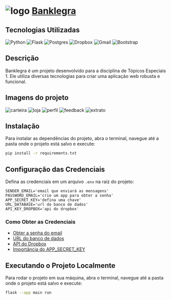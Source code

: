 # ![logo](comunidade/static/logo_banklegra.jpg) [Banklegra](https://banklegra.onrender.com)
## Tecnologias Utilizadas
![Python](https://img.shields.io/badge/python-3670A0?style=for-the-badge&logo=python&logoColor=ffdd54)
![Flask](https://img.shields.io/badge/flask-%23000.svg?style=for-the-badge&logo=flask&logoColor=white)
![Postgres](https://img.shields.io/badge/postgres-%23316192.svg?style=for-the-badge&logo=postgresql&logoColor=white)
![Dropbox](https://img.shields.io/badge/Dropbox-%233B4D98.svg?style=for-the-badge&logo=Dropbox&logoColor=white)
![Gmail](https://img.shields.io/badge/Gmail-D14836?style=for-the-badge&logo=gmail&logoColor=white)
![Bootstrap](https://img.shields.io/badge/bootstrap-%238511FA.svg?style=for-the-badge&logo=bootstrap&logoColor=white)

## Descrição
Banklegra é um projeto desenvolvido para a disciplina de Tópicos Especiais 1. Ele utiliza diversas tecnologias para criar uma aplicação web robusta e funcional.
## Imagens do projeto
![carteira](comunidade/static/imagens_readme/transferencia_.jpg)
![loja](comunidade/static/imagens_readme/loja.jpg)
![perfil](comunidade/static/imagens_readme/perfil.jpg)
![feedback](comunidade/static/imagens_readme/feedback.jpg)
![extrato](comunidade/static/imagens_readme/extrato.jpg)

## Instalação
Para instalar as dependências do projeto, abra o terminal, navegue até a pasta onde o projeto está salvo e execute:
```bash
pip install -r requirements.txt
```

## Configuração das Credenciais
Defina as credenciais em um arquivo `.env` na raiz do projeto:
```env
SENDER_EMAIL='email que enviará as mensagens'
PASSWORD_EMAIL='crie um app para obter a senha'
APP_SECRET_KEY='defina uma chave'
URL_DATABASE='url do banco de dados'
API_KEY_DROPBOX='api do dropbox'
```

### Como Obter as Credenciais
- [Obter a senha do email](https://youtu.be/N97q96BygUg)
- [URL do banco de dados](https://youtu.be/3MZ_e_pST8g)
- [API do Dropbox](https://youtu.be/cj7A-CjL-wI)
- [Importância do APP_SECRET_KEY](https://cursos.alura.com.br/forum/topico-para-que-serve-app-secret_key-115455#:~:text=Para%20encriptar%20os%20passwords%20dos,produ%C3%A7%C3%A3o%20escolha%20uma%20chave%20segura.)

## Executando o Projeto Localmente
Para rodar o projeto em sua máquina, abra o terminal, navegue até a pasta onde o projeto está salvo e execute:
```bash
flask --app main run
```
